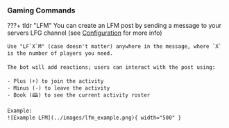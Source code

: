### Gaming Commands

???+ tldr "LFM"
    You can create an LFM post by sending a message to your servers LFG channel (see [Configuration](../Configuration/setup.md) for more info)  
    
    Use "LF`X`M" (case doesn't matter) anywhere in the message, where `X` is the number of players you need.  
    
    The bot will add reactions; users can interact with the post using:  
    
    - Plus (+) to join the activity  
    - Minus (-) to leave the activity  
    - Book (🕮) to see the current activity roster  

    Example:  
    ![Example LFM](../images/lfm_example.png){ width="500" }

